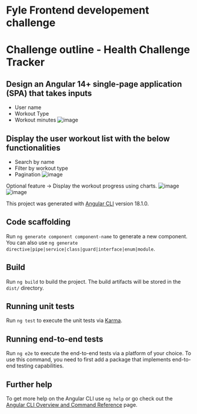 # Fyle Frontend developement challenge

# Challenge outline - Health Challenge Tracker

## Design an Angular 14+ single-page application (SPA) that takes inputs
- User name
- Workout Type
- Workout minutes
![image](https://github.com/user-attachments/assets/9e3795e3-61a9-41f1-b4a9-865e8a0de012)

## Display the user workout list with the below functionalities
- Search by name
- Filter by workout type
- Pagination
![image](https://github.com/user-attachments/assets/3b227ec5-5100-4363-8f2d-57abd7d00dc4)

Optional feature → Display the workout progress using charts.
![image](https://github.com/user-attachments/assets/fc42a6dc-b3c4-404d-b14a-9e3f5a0304a9)
![image](https://github.com/user-attachments/assets/6e71a8f0-2f04-4135-bc0a-254566417c89)

This project was generated with [Angular CLI](https://github.com/angular/angular-cli) version 18.1.0.



## Code scaffolding

Run `ng generate component component-name` to generate a new component. You can also use `ng generate directive|pipe|service|class|guard|interface|enum|module`.

## Build

Run `ng build` to build the project. The build artifacts will be stored in the `dist/` directory.

## Running unit tests

Run `ng test` to execute the unit tests via [Karma](https://karma-runner.github.io).

## Running end-to-end tests

Run `ng e2e` to execute the end-to-end tests via a platform of your choice. To use this command, you need to first add a package that implements end-to-end testing capabilities.

## Further help

To get more help on the Angular CLI use `ng help` or go check out the [Angular CLI Overview and Command Reference](https://angular.dev/tools/cli) page.
